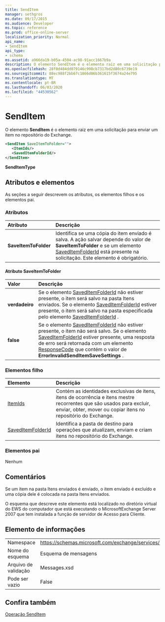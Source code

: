 ```yaml
---
title: SendItem
manager: sethgros
ms.date: 09/17/2015
ms.audience: Developer
ms.topic: reference
ms.prod: office-online-server
localization_priority: Normal
api_name:
- SendItem
api_type:
- schema
ms.assetid: a966da19-b05a-4504-ac98-91acc1667b9a
description: O elemento SendItem é o elemento raiz em uma solicitação para enviar um item no repositório do Exchange.
ms.openlocfilehash: 28f0d484dd079146c998cb7317bd2d80c6739e19
ms.sourcegitcommit: 88ec988f2bb67c1866d06b361615f3674a24e795
ms.translationtype: MT
ms.contentlocale: pt-BR
ms.lasthandoff: 06/03/2020
ms.locfileid: "44530562"
---
```

# <a name="senditem"></a>SendItem

O elemento **SendItem** é o elemento raiz em uma solicitação para enviar um item no repositório do Exchange. 
  
```xml
<SendItem SaveItemToFolder="">
   <ItemIds/>
   <SavedItemFolderId/>
</SendItem>
```

 **SendItemType**
## <a name="attributes-and-elements"></a>Atributos e elementos

As seções a seguir descrevem os atributos, os elementos filhos e os elementos pai.
  
### <a name="attributes"></a>Atributos

|**Atributo**|**Descrição**|
|:-----|:-----|
|**SaveItemToFolder** <br/> |Identifica se uma cópia do item enviado é salva. A ação salvar depende do valor de **SaveItemToFolder** e se um elemento [SavedItemFolderId](saveditemfolderid.md) está presente na solicitação. Este elemento é obrigatório.  <br/> |
   
#### <a name="saveitemtofolder-attribute"></a>Atributo SaveItemToFolder

|**Valor**|**Descrição**|
|:-----|:-----|
|**verdadeiro** <br/> |Se o elemento [SavedItemFolderId](saveditemfolderid.md) não estiver presente, o item será salvo na pasta Itens enviados. Se o elemento [SavedItemFolderId](saveditemfolderid.md) estiver presente, o item será salvo na pasta especificada pelo elemento [SavedItemFolderId](saveditemfolderid.md) .  <br/> |
|**false** <br/> |Se o elemento [SavedItemFolderId](saveditemfolderid.md) não estiver presente, o item não será salvo. Se o elemento [SavedItemFolderId](saveditemfolderid.md) estiver presente, uma resposta de erro será retornada com um elemento [ResponseCode](responsecode.md) que contém o valor de **ErrorInvalidSendItemSaveSettings** .  <br/> |
   
### <a name="child-elements"></a>Elementos filho

|**Elemento**|**Descrição**|
|:-----|:-----|
|[ItemIds](itemids.md) <br/> |Contém as identidades exclusivas de itens, itens de ocorrência e itens mestre recorrentes que são usados para excluir, enviar, obter, mover ou copiar itens no repositório do Exchange.  <br/> |
|[SavedItemFolderId](saveditemfolderid.md) <br/> |Identifica a pasta de destino para operações que atualizam, enviam e criam itens no repositório do Exchange.  <br/> |
   
### <a name="parent-elements"></a>Elementos pai

Nenhum
  
## <a name="remarks"></a>Comentários

Se um item na pasta Itens enviados é enviado, o item enviado é excluído e uma cópia dele é colocada na pasta Itens enviados.
  
O esquema que descreve este elemento está localizado no diretório virtual do EWS do computador que está executando o MicrosoftExchange Server 2007 que tem instalada a função de servidor de Acesso para Cliente.
  
## <a name="element-information"></a>Elemento de informações

|||
|:-----|:-----|
|Namespace  <br/> |https://schemas.microsoft.com/exchange/services/2006/messages  <br/> |
|Nome do esquema  <br/> |Esquema de mensagens  <br/> |
|Arquivo de validação  <br/> |Messages.xsd  <br/> |
|Pode ser vazio  <br/> |False  <br/> |
   
## <a name="see-also"></a>Confira também



[Operação SendItem](senditem-operation.md)

